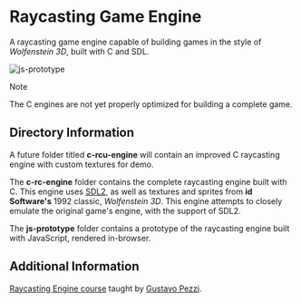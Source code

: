# Raycasting Game Engine

A raycasting game engine capable of building games in the style of *Wolfenstein 3D*, built with C and SDL.

![js-prototype](https://github.com/Nico-Posateri/c-and-js-raycast-engine/assets/141705409/f522b7d8-7144-4a0b-a7fa-3bf18a38a31e)
> [!NOTE]
> The C engines are not yet properly optimized for building a complete game.

## Directory Information
A future folder titled **c-rcu-engine** will contain an improved C raycasting engine with custom textures for demo.

The **c-rc-engine** folder contains the complete raycasting engine built with C. This engine uses [SDL2](https://github.com/libsdl-org/SDL/releases/tag/release-2.28.5), as well as textures and sprites from **id Software's** 1992 classic, *Wolfenstein 3D*. This engine attempts to closely emulate the original game's engine, with the support of SDL2.

The **js-prototype** folder contains a prototype of the raycasting engine built with JavaScript, rendered in-browser.

## Additional Information
[Raycasting Engine course](https://pikuma.com/courses/raycasting-engine-tutorial-algorithm-javascript) taught by [Gustavo Pezzi](https://github.com/gustavopezzi).
